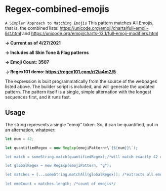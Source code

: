 # Regex-combined-emojis
```A Simpler Approach to Matching Emojis``` 
This pattern matches All Emojis, that is, the combined lists:
https://unicode.org/emoji/charts/full-emoji-list.html and https://unicode.org/emoji/charts-13.1/full-emoji-modifiers.html

**-> Current as of 4/27/2021**

**-> Includes all Skin Tone & Flag patterns**

**-> Emoji Count: 3507**

**-> Regex101 demo: https://regex101.com/r/2ia4m2/5**

The expression is built programmatically from the source of the webpages listed above. The builder script is included, and will generate the updated pattern. 
The pattern itself is a single, simple alternation with the longest sequences first, and it runs fast.

## Usage

The string represents a single "emoji" token.  So, it can be quantified, put in an alternation, whatever:


```javascript
let num = 42;

let quantifiedRegex = new RegExp(emojiPattern+\`{${num}}\`);

let match = someString.match(quantifiedRegex);/*will match exactly 42 contiguous emojis*/ 

let globalRegex = new RegExp(emojiPattern, "g");

let matches = [...someString.matchAll(globalRegex)]; /*extracts all emojis*/
    
let emoCount = matches.length; /*count of emojis*/
```
